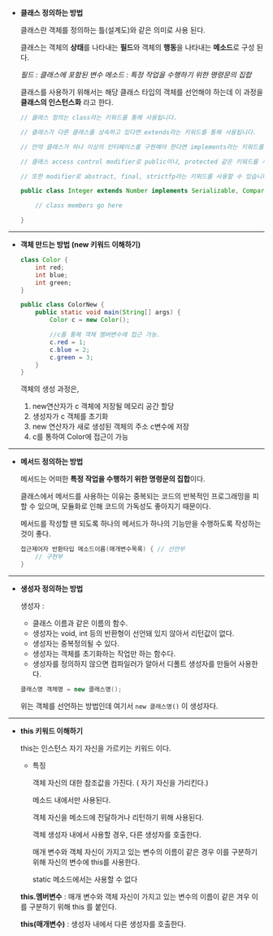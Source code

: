 - **클래스 정의하는 방법**
    
    클래스란 객체를 정의하는 틀(설계도)와 같은 의미로 사용 된다.
    
    클래스는 객체의 **상태**를 나타내는 **필드**와 객체의 **행동**을 나타내는 **메소드**로 구성 된다.
    
    *필드 : 클래스에 포함된 변수
    메소드 : 특정 작업을 수행하기 위한 명령문의 집합*
    
    클래스를 사용하기 위해서는 해당 클래스 타입의 객체를 선언해야 하는데 이 과정을 **클래스의 인스턴스화** 라고 한다.
    
    ```java
    // 클래스 정의는 class라는 키워드를 통해 사용됩니다.
    
    // 클래스가 다른 클래스를 상속하고 있다면 extends라는 키워드를 통해 사용됩니다.
    
    // 만약 클래스가 하나 이상의 인터페이스를 구현해야 한다면 implements라는 키워드를 사용해야 합니다.
    
    // 클래스 access control modifier로 public이나, protected 같은 키워드를 사용할 수 있습니다.
    
    // 또한 modifier로 abstract, final, strictfp라는 키워드를 사용할 수 있습니다. 
    
    public class Integer extends Number implements Serializable, Comparable { 
    
    	// class members go here
    
    }
    ```
    
---

- **객체 만드는 방법 (new 키워드 이해하기)**
    
    ```java
    class Color {
    	int red;
    	int blue;
    	int green;
    }
    ```
    
    ```java
    public class ColorNew {
    	public static void main(String[] args) {
    		Color c = new Color();
    
    		//c를 통해 객체 멤버변수에 접근 가능.
    		c.red = 1;
    		c.blue = 2;
    		c.green = 3;
    	}
    }
    ```
    
    객체의 생성 과정은,
    
    1. new연산자가 c 객체에 저장될 메모리 공간 할당
    2. 생성자가 c 객체를 초기화
    3. new 연산자가 새로 생성된 객체의 주소 c변수에 저장
    4. c를 통하여 Color에 접근이 가능
    
---

- **메서드 정의하는 방법**
    
    메서드는 어떠한 **특정 작업을 수행하기 위한 명령문의 집합**이다.
    
    클래스에서 메서드를 사용하는 이유는 중복되는 코드의 반복적인 프로그래밍을 피할 수 있으며, 모듈화로 인해 코드의 가독성도 좋아지기 때문이다.
    
    메서드를 작성할 땐 되도록 하나의 메서드가 하나의 기능만을 수행하도록 작성하는 것이 좋다.
    
    ```java
    접근제어자 반환타입 메소드이름(매개변수목록) { // 선언부
        // 구현부
    }
    ```
    

---

- **생성자 정의하는 방법**
    
    생성자 : 
    
    - 클래스 이름과 같은 이름의 함수.
    - 생성자는 void, int 등의 반환형이 선언돼 있지 않아서 리턴값이 없다.
    - 생성자는 중복정의될 수 있다.
    - 생성자는 객체를 초기화하는 작업만 하는 함수다.
    - 생성자를 정의하지 않으면 컴파일러가 알아서 디폴트 생성자를 만들어 사용한다.
    
    ```java
    클래스명 객체명 = new 클래스명();
    ```
    
    위는 객체를 선언하는 방법인데 여기서 `new 클래스명()` 이 생성자다.
    

---

- **this 키워드 이해하기**
    
    this는 인스턴스 자기 자신을 가르키는 키워드 이다.
    
    - 특징
        
        객체 자신의 대한 참조값을 가진다. ( 자기 자신을 가리킨다.)
        
        메소드 내에서만 사용된다.
        
        객체 자신을 메소드에 전달하거나 리턴하기 위해 사용된다.
        
        객체 생성자 내에서 사용할 경우, 다른 생성자를 호출한다.
        
        매개 변수와 객체 자신이 가지고 있는 변수의 이름이 같은 경우 이를 구분하기 위해 자신의 변수에 this를 사용한다.
        
        static 메소드에서는 사용할 수 없다
        
    
    **this.멤버변수** : 매개 변수와 객체 자신이 가지고 있는 변수의 이름이 같은 겨우 이를 구분하기 위해 this 를 붙인다.
    
    **this(매개변수)** : 생성자 내에서 다른 생성자를 호출한다.
